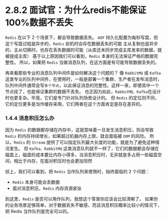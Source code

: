 # 2.8.2 面试官：为什么redis不能保证100%数据不丢失

`Redis` 在以下 2 个场景下，都会导致数据丢失。
`AOF` 持久化配置为每秒写盘，但这个写盘过程是异步的，`Redis` 宕机时会存在数据丢失的可能
主从复制也是异步的，主从切换时，也存在丢失数据的可能（从库还未同步完成主库发来的数据，就被提成主库）
基于以上原因我们可以看到，`Redis` 本身的无法保证严格的数据完整性。
所以，如果把 `Redis` 当做消息队列，在这方面是有可能导致数据丢失的。

再来看那些专业的消息队列中间件是如何解决这个问题的？
像 `RabbitMQ` 或 `Kafka` 这类专业的队列中间件，在使用时，一般是部署一个集群，生产者在发布消息时，队列中间件通常会写`多个节点`，以此保证消息的完整性。这样一来，即便其中一个节点挂了，也能保证集群的数据不丢失。
也正因为如此，`RabbitMQ、Kafka`在设计时也更复杂。毕竟，它们是专门针对队列场景设计的。
但 `Redis` 的定位则不同，它的定位更多是当作缓存来用，它们两者在这个方面肯定是存在差异的。

### 1.4.4 消息积压怎么办

因为 `Redis` 的数据都存储在内存中，这就意味着一旦发生消息积压，则会导致 `Redis` 的内存持续增长，如果超过机器内存上限，就会面临被 `OOM` 的风险。
所以，`Redis` 的 `Stream` 提供了可以指定队列最大长度的功能，就是为了避免这种情况发生。
但 `Kafka、RabbitMQ` 这类消息队列就不一样了，它们的数据都会存储在磁盘上，磁盘的成本要比内存小得多，当消息积压时，无非就是多占用一些磁盘空间，相比于内存，在面对积压时也会更加坦然

综上，我们可以看到，把 `Redis` 当作队列来使用时，始终面临的 2 个问题：

- `Redis` 本身可能会丢数据
- 面对消息积压，`Redis` 内存资源紧张

到这里，`Redis` 是否可以用作队列，我想这个答案你应该会比较清晰了。
如果你的业务场景足够简单，对于数据丢失不敏感，而且消息积压概率比较小的情况下，把 Redis 当作队列是完全可以的。
